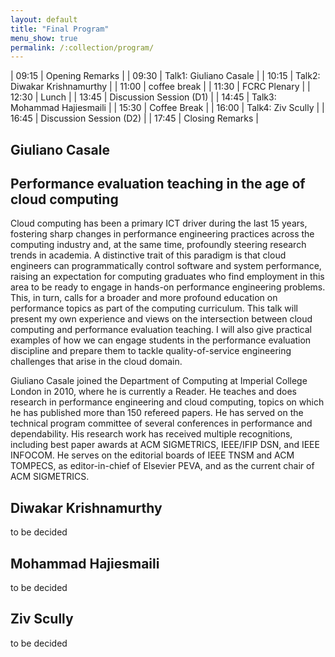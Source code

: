```yaml
---
layout: default
title: "Final Program"
menu_show: true
permalink: /:collection/program/
---
```


| 09:15 | Opening Remarks              |
| 09:30 | Talk1: Giuliano Casale       |
| 10:15 | Talk2: Diwakar Krishnamurthy |
| 11:00 | coffee break                 |
| 11:30 | FCRC Plenary                 |
| 12:30 | Lunch                        |
| 13:45 | Discussion Session (D1)      |
| 14:45 | Talk3: Mohammad Hajiesmaili  |
| 15:30 | Coffee Break                 |
| 16:00 | Talk4: Ziv Scully            |
| 16:45 | Discussion Session (D2)      |
| 17:45 | Closing Remarks              |

## Giuliano Casale
## Performance evaluation teaching in the age of cloud computing

Cloud computing has been a primary ICT driver during the last 15 years, fostering sharp changes in performance engineering practices across the computing industry and, at the same time, profoundly steering research trends in academia. A distinctive trait of this paradigm is that cloud engineers can programmatically control software and system performance, raising an expectation for computing graduates who find employment in this area to be ready to engage in hands-on performance engineering problems. This, in turn, calls for a broader and more profound education on performance topics as part of the computing curriculum. This talk will present my own experience and views on the intersection between cloud computing and performance evaluation teaching. I will also give practical examples of how we can engage students in the performance evaluation discipline and prepare them to tackle quality-of-service engineering challenges that arise in the cloud domain.

Giuliano Casale joined the Department of Computing at Imperial College London in 2010, where he is currently a Reader. He teaches and does research in performance engineering and cloud computing, topics on which he has published more than 150 refereed papers. He has served on the technical program committee of several conferences in performance and dependability. His research work has received multiple recognitions, including best paper awards at ACM SIGMETRICS, IEEE/IFIP DSN, and IEEE INFOCOM. He serves on the editorial boards of IEEE TNSM and ACM TOMPECS, as editor-in-chief of Elsevier PEVA, and as the current chair of ACM SIGMETRICS.

## Diwakar Krishnamurthy
to be decided

## Mohammad Hajiesmaili
to be decided

## Ziv Scully 
to be decided
